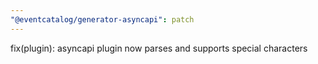 ```yaml
---
"@eventcatalog/generator-asyncapi": patch
---
```


fix(plugin): asyncapi plugin now parses and supports special characters
